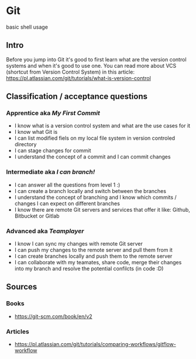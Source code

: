 # Git

basic shell usage

## Intro
Before you jump into Git it's good to first learn what are the version control systems and when it's good to use one.
You can read more about VCS (shortcut from Version Control System) in this article: https://pl.atlassian.com/git/tutorials/what-is-version-control

## Classification / acceptance questions
### Apprentice aka _My First Commit_
* I know what is a version control system and what are the use cases for it
* I know what Git is
* I can list modified fiels on my local file system in version controled directory
* I can stage changes for commit
* I understand the concept of a commit and I can commit changes

### Intermediate aka _I can branch!_
* I can answer all the questions from level 1 :)
* I can create a branch locally and switch between the branches
* I understand the concept of branching and I know which commits / changes I can expect on different branches
* I know there are remote Git servers and services that offer it like: Github, Bitbucket or Gitlab

### Advanced aka _Teamplayer_
* I know I can sync my changes with remote Git server
* I can push my changes to the remote server and pull them from it
* I can create branches locally and push them to the remote server
* I can collaborate with my teamates, share code, merge their changes into my branch and resolve the potential confilcts (in code :D)

## Sources
### Books
- https://git-scm.com/book/en/v2

### Articles
- https://pl.atlassian.com/git/tutorials/comparing-workflows/gitflow-workflow
